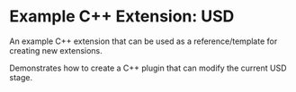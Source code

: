 # Example C++ Extension: USD

An example C++ extension that can be used as a reference/template for creating new extensions.

Demonstrates how to create a C++ plugin that can modify the current USD stage.

